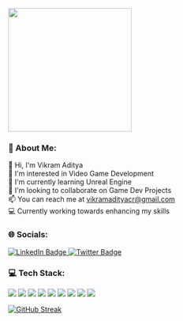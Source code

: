 <div id="header" align="left">
  <img src="https://media.giphy.com/media/v1.Y2lkPTc5MGI3NjExZXFidWtnZjMyOTNzdWJoeHB2NWIwOGJvOXcwOG5tdncwNmFhMDRteCZlcD12MV9pbnRlcm5hbF9naWZfYnlfaWQmY3Q9cw/mrjNLbAiWxAYV3BYOQ/giphy.gif" width="250"/>
</div>

### 💫 About Me:
👋 Hi, I'm Vikram Aditya  
👀 I'm interested in Video Game Development  
🌱 I'm currently learning Unreal Engine  
💞 I'm looking to collaborate on Game Dev Projects  
📫 You can reach me at vikramadityacr@gmail.com  
💻 Currently working towards enhancing my skills

### 🌐 Socials:
<div id="badges" align="left">
  <a href="https://www.linkedin.com/in/vikram-aditya-a9a80b209/">
    <img src="https://img.shields.io/badge/LinkedIn-blue?style=for-the-badge&logo=linkedin&logoColor=white" alt="LinkedIn Badge"/>
  </a>
  <a href="https://twitter.com/thequietkid4l">
    <img src="https://img.shields.io/badge/Twitter-blue?style=for-the-badge&logo=twitter&logoColor=white" alt="Twitter Badge"/>
  </a>
</div>

### 💻 Tech Stack:
<div>
  <img src="https://img.shields.io/badge/C%23-239120?style=for-the-badge&logo=c-sharp&logoColor=white">
  <img src="https://img.shields.io/badge/Unity-100000?style=for-the-badge&logo=unity&logoColor=white">
  <img src="https://img.shields.io/badge/Lua-2C2D72.svg?style=for-the-badge&logo=Lua&logoColor=white">
  <img src="https://img.shields.io/badge/Python-14354C?style=for-the-badge&logo=python&logoColor=white">
  <img src="https://img.shields.io/badge/HTML5-E34F26?style=for-the-badge&logo=html5&logoColor=white">
  <img src="https://img.shields.io/badge/CSS3-1572B6?style=for-the-badge&logo=css3&logoColor=white">
  <img src="https://img.shields.io/badge/Markdown-000000?style=for-the-badge&logo=markdown&logoColor=white">
  <img src="https://img.shields.io/badge/JavaScript-F7DF1E?style=for-the-badge&logo=javascript&logoColor=black">
  <img src="https://img.shields.io/badge/git-%23F05033.svg?style=for-the-badge&logo=git&logoColor=white">  
</div>

[![GitHub Streak](https://streak-stats.demolab.com/?user=DenverCoder1)](https://git.io/streak-stats)
          
  
